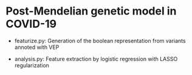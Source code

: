 # Post-Mendelian genetic model in COVID-19

* featurize.py: Generation of the boolean representation from variants annoted with VEP

* analysis.py: Feature extraction by logistic regression with LASSO regularization
